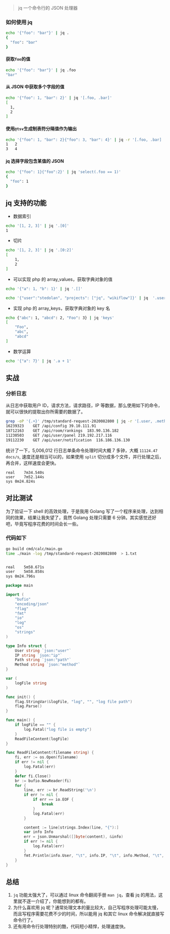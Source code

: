 
> jq 一个命令行的 JSON 处理器

### 如何使用 jq
```bash
echo '{"foo": "bar"}' | jq .
{
  "foo": "bar"
}
```
#### 获取`foo`的值
```bash
echo '{"foo": "bar"}' | jq .foo
"bar"
```
#### 从 JSON 中获取多个字段的值
```bash
echo '{"foo": 1, "bar": 2}' | jq '[.foo, .bar]'
[
  1,
  2
]
```
#### 使用`@tsv`生成制表符分隔值作为输出
```bash
echo '{"foo": 1, "bar": 2}{"foo": 3, "bar": 4}' | jq -r '[.foo, .bar] | @tsv'
1	2
3	4
```

#### jq 选择字段包含某值的 JSON
```bash
echo '{"foo": 1}{"foo":2}' | jq 'select(.foo == 1)'
{
  "foo": 1
}
```

## jq 支持的功能
- 数据索引
```bash
echo '[1, 2, 3]' | jq '.[0]'
1
```

- 切片
```bash
echo '[1, 2, 3]' | jq '.[0:2]'
[
    1,
    2
]
```
- 可以实现 php 的 array_values，获取字典对象的值   
```bash
echo '{"a": 1, "b": 1}' | jq '.[]'
```
```bash
echo '{"user":"stedolan", "projects": ["jq", "wikiflow"]}' | jq  '.user, .projects[]'
```

- 实现 php 的 array_keys，获取字典对象的 key 名
```bash
echo {"abc": 1, "abcd": 2, "Foo": 3} | jq 'keys'
[
    "Foo",
    "abc",
    "abcd"
]
```

- 数学运算
```bash
echo '{"a": 7}' | jq '.a + 1'
```

## 实战

### 分析日志
从日志中获取用户 ID，请求方法，请求路径，IP 等数据，那么使用如下的命令，就可以很快的提取出你所需要的数据了。
```bash
grep -oP '{.+}' /tmp/standard-request-2020082800 | jq -r '[.user, .method, .path, .ip] | @tsv'
16239323	GET	/api/config	39.10.111.91
18712163	GET	/api/room/rankings	183.90.136.182
11230503	GET	/api/user/panel	219.192.217.116
19112230	GET	/api/user/notification	116.186.136.130
```

统计了一下，5,006,012 行日志单条命令处理时间大概 7 多钟，大概 `11124.47 docs/s`, 速度还是相当可以的，如果使用 `split` 切分成多个文件，并行处理之后，再合并，这样速度会更快。
```
real	7m34.540s
user	7m52.144s
sys	0m24.824s
```

## 对比测试
为了验证一下 shell 的高效处理，于是我用 Golang 写了一个程序来处理，达到相同的效果，结果让我失望了，竟然 Golang 处理只需要 6 分钟。其实感觉还好吧，毕竟写程序花费的时间会长一些。

### 代码如下
```bash
go build cmd/calc/main.go
time ./main -log /tmp/standard-request-2020082800  > 1.txt


real	5m58.671s
user	5m58.858s
sys	0m24.796s
```

```go
package main

import (
	"bufio"
	"encoding/json"
	"flag"
	"fmt"
	"io"
	"log"
	"os"
	"strings"
)

type Info struct {
	User string `json:"user"`
	IP string `json:"ip"`
	Path string `json:"path"`
	Method string `json:"method"`
}

var (
	logFile string
)

func init() {
	flag.StringVar(&logFile, "log", "", "log file path")
	flag.Parse()
}

func main() {
	if logFile == "" {
		log.Fatal("log file is empty")
	}
	ReadFileContent(logFile)
}

func ReadFileContent(filename string) {
	fi, err := os.Open(filename)
	if err != nil {
		log.Fatal(err)
	}
	defer fi.Close()
	br := bufio.NewReader(fi)
	for {
		line, err := br.ReadString('\n')
		if err != nil {
			if err == io.EOF {
				break
			}
			log.Fatal(err)
		}

		content := line[strings.Index(line, "{"):]
		var info Info
		err = json.Unmarshal([]byte(content), &info)
		if err != nil {
			log.Fatal(err)
		}
		fmt.Println(info.User, "\t", info.IP, "\t", info.Method, "\t", info.Path)
	}
}
```

## 总结

1. `jq` 功能太强大了，可以通过 linux 命令翻阅手册 `man jq`，查看 jq 的用法，这里就不逐一介绍了，你能想到的都有。
2. 为什么喜欢用 jq 呢？通常处理文本的量比较大，自己写程序处理可能太慢，而且写程序需要花费不少的时间，所以能用 jq 和其它 linux 命令解决就直接写命令行了。
3. 还有用命令行处理特别的酷，代码短小精悍，处理速度快。



